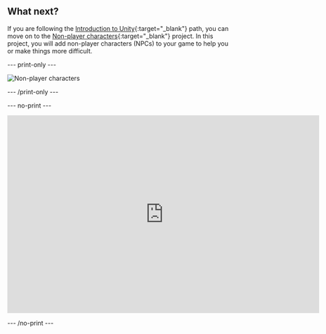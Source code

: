 ## What next?

If you are following the [Introduction to Unity](https://projects.raspberrypi.org/en/raspberrypi/unity-intro){:target="_blank"} path, you can move on to the [Non-player characters](https://projects.raspberrypi.org/en/projects/non-player-characters){:target="_blank"} project. In this project, you will add non-player characters (NPCs) to your game to help you or make things more difficult.

--- print-only ---

![Non-player characters](images/npc-project.png)

--- /print-only ---

--- no-print ---

<iframe allowtransparency="true" width="710" height="450" src="https://raspberrypilearning.github.io/unity-webgl/npc-basic/" frameborder="0"></iframe>

--- /no-print ---
